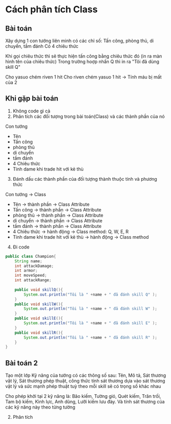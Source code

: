 # Cách phân tích Class
## Bài toán

Xây dựng 1 con tướng liên minh có
các chỉ số: Tấn công, phòng thủ, di chuyển, tầm đánh
Có 4 chiêu thức


Khi gọi chiêu thức thì sẽ thực hiện tấn công bằng
chiêu thức đó (in ra màn hình tên của chiêu thức)
Trong trường hoợp nhấn Q thì in ra "Tôi đã dùng
skill Q"


Cho yasuo chém riven 1 hit
Cho riven chém yasuo 1 hit
-> Tính máu bị mất của 2

## Khi gặp bài toán
1. Không code gì cả
2. Phân tích các đối tượng trong bài toán(Class) và các thành phần của nó

Con tướng
   - Tên
   - Tấn công
   - phòng thủ
   - di chuyển
   - tầm đánh
   - 4 Chiêu thức
   - Tính dame khi trade hit với kẻ thù

3. Đánh dấu các thành phần của đối tượng thành thuộc tính và phương thức

Con tướng -> Class
- Tên -> thành phần -> Class Attribute
- Tấn công -> thành phần -> Class Attribute
- phòng thủ -> thành phần -> Class Attribute
- di chuyển -> thành phần -> Class Attribute
- tầm đánh -> thành phần -> Class Attribute
- 4 Chiêu thức -> hành động -> Class method: Q, W, E, R
- Tính dame khi trade hit với kẻ thù -> hành động -> Class method


4. Đi code 

```java
public class Champion{
    String name;
    int attackDamage;
    int armor;
    int moveSpeed;
    int attackRange;
    
    public void skillQ(){
        System.out.println("Tôi là " +name + " đã đánh skill Q" );
    }
    public void skillW(){
        System.out.println("Tôi là " +name + " đã đánh skill W" );
    }
    public void skillE(){
        System.out.println("Tôi là " +name + " đã đánh skill E" );
    }
    public void skillR(){
        System.out.println("Tôi là " +name + " đã đánh skill R" );
    }
}

```



## Bài toán 2
Tạo một lớp Kỹ năng của tướng có các thông số sau: Tên, Mô tả, Sát thương vật lý, Sát thương phép thuật, công thức tính sát thương dựa vào sát thương vật lý và sức mạnh phép thuật tuỳ theo mỗi skill sẽ có trọng số khác nhau

Cho phép khởi tại 2 kỹ năng là: Bão kiếm, Tường gió, Quét kiếm, Trăn trối, Tam bộ kiếm, Kình lực, Anh dũng, Lưỡi kiếm lưu đày. Và tính sát thương của các kỹ năng này theo từng tường



2. Phân tích



























